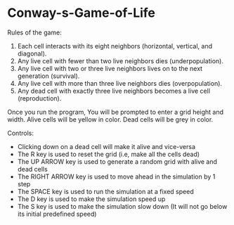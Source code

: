 # Conway-s-Game-of-Life

Rules of the game:
1. Each cell interacts with its eight neighbors (horizontal, vertical, and diagonal).
2. Any live cell with fewer than two live neighbors dies (underpopulation).
3. Any live cell with two or three live neighbors lives on to the next generation (survival).
4. Any live cell with more than three live neighbors dies (overpopulation).
5. Any dead cell with exactly three live neighbors becomes a live cell (reproduction).

Once you run the program, You will be prompted to enter a grid height and width.
Alive cells will be yellow in color. Dead cells will be grey in color.

Controls:
* Clicking down on a dead cell will make it alive and vice-versa 
* The R key is used to reset the grid (i.e, make all the cells dead)
* The UP ARROW key is used to generate a random grid with alive and dead cells
* The RIGHT ARROW key is used to move ahead in the simulation by 1 step 
* The SPACE key is used to run the simulation at a fixed speed
* The D key is used to make the simulation speed up
* The S key is used to make the simulation slow down (It will not go below its initial predefined speed)

